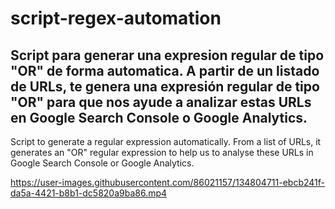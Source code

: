 # script-regex-automation

Script para generar una expresion regular de tipo "OR" de forma automatica.
A partir de un listado de URLs, te genera una expresión regular de tipo "OR" para que nos ayude a analizar estas URLs en Google Search Console o Google Analytics.
-------------------------------------------------------------------------------------------------------------------------------------------------------------------------------
Script to generate a regular expression automatically.
From a list of URLs, it generates an "OR" regular expression to help us to analyse these URLs in Google Search Console or Google Analytics.

https://user-images.githubusercontent.com/86021157/134804711-ebcb241f-da5a-4421-b8b1-dc5820a9ba86.mp4

